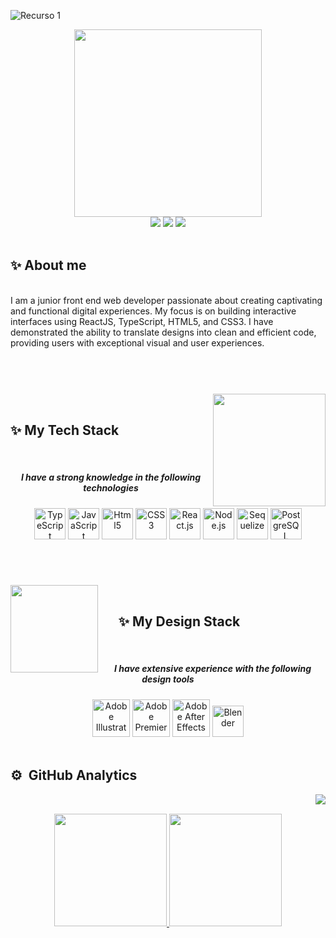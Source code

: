 
![Recurso 1](https://github.com/SalenLuu/salenluu/assets/115598035/e14db389-7b7b-417c-bcc8-9d8ce2f46040)
<br>

<div align="center"><img src="https://github.com/SalenLuu/salenluu/assets/115598035/955b7f2c-0c34-4ee1-8179-acef201683d4" width="300" heigth="80"/></div>

<div align="center">
<a href = "https://www.linkedin.com/in/salom%C3%A9-restrepo-lugo-6223591b2/" target="_blank"><img src="https://img.shields.io/badge/LinkedIn-%2385BDF8?logo=linkedin&logoColor=white"></a>
<a href = "https://salome-restrepo-portfolio.netlify.app/" target="_blank"><img src = "https://img.shields.io/badge/Portfolio-%23E5AAEC?logo=undertale&logoColor=white"></a>
<a href = "https://www.instagram.com/salen_luu/" target="_blank"><img src = "https://img.shields.io/badge/Instagram-%23F885A9?logo=instagram&logoColor=white"></a>
</div>
<br>


## ✨ About me 
<br>
I am a junior front end web developer passionate about creating captivating and functional digital experiences. My focus is on building interactive interfaces using ReactJS, TypeScript, HTML5, and CSS3. I have demonstrated the ability to translate designs into clean and efficient code, providing users with exceptional visual and user experiences.

#

<br><br><img align="right" src="https://user-images.githubusercontent.com/60306074/160750010-f3fe0b78-0090-4f61-be39-9a9ba9f29b3a.gif" width="180"/>
<br>

##    ✨ My Tech Stack
<br>
<h5 align="center">I have a strong knowledge in the following technologies</h5>

<p align="center">
  <img src="https://w7.pngwing.com/pngs/915/519/png-transparent-typescript-hd-logo-thumbnail.png" alt="TypeScript" width="50">
  <img src="https://upload.wikimedia.org/wikipedia/commons/thumb/6/6a/JavaScript-logo.png/800px-JavaScript-logo.png" alt="JavaScript" width="50">
  <img src="https://www.freepnglogos.com/uploads/html5-logo-png/html5-logo-html-logo-0.png" alt="Html5" width="50">
  <img src="https://upload.wikimedia.org/wikipedia/commons/thumb/6/62/CSS3_logo.svg/800px-CSS3_logo.svg.png" alt="CSS3" width="50">
  <img src="https://salome-restrepo-portfolio.netlify.app/assets/%C3%8Dconos/react.png" alt="React.js" width="50">
  <img src="https://salome-restrepo-portfolio.netlify.app/assets/%C3%8Dconos/node-js.png" alt="Node.js" width="50">
  <img src="https://salome-restrepo-portfolio.netlify.app/assets/%C3%8Dconos/sequelize-logo-9A5075DB9F-seeklogo.com.png" alt="Sequelize" width="50">
  <img src="https://salome-restrepo-portfolio.netlify.app/assets/%C3%8Dconos/postgresql.png" alt="PostgreSQL" width="50">
</p><br>

#

<img align="left" src="https://mir-s3-cdn-cf.behance.net/project_modules/hd/23335a137681793.620f4a02711c2.gif" width="140"/>
<br>

## &nbsp;&nbsp;&nbsp;&nbsp;&nbsp;&nbsp;✨ My Design Stack
<br>
<div align="center">
<h5>I have extensive experience with the following design tools</h5>

  <img src="https://logodownload.org/wp-content/uploads/2017/04/adobe-Illustrator-logo-0-1.png" alt="Adobe Illustrator" width="60">
  <img src="https://logodownload.org/wp-content/uploads/2019/10/adobe-premiere-pro-logo-0-1.png" alt="Adobe Premiere" width="60">
  <img src="https://logodownload.org/wp-content/uploads/2017/04/adobe-after-effects-logo-0.png" alt="Adobe After Effects" width="60">
  <img src="https://upload.wikimedia.org/wikipedia/commons/thumb/0/0c/Blender_logo_no_text.svg/587px-Blender_logo_no_text.svg.png" alt="Blender" width="50">
</div>
<br>


## ⚙️ &nbsp;GitHub Analytics

<img align="right" src="https://media.tenor.com/xzjlrhYq_lQAAAAj/cat-nyan-cat.gif">
<br>
<p align="center">
<a href="https://github.com/SalenLuu">
  <img height="180em" src="https://github-readme-stats-eight-theta.vercel.app/api?username=SalenLuu&show_icons=true&theme=algolia&include_all_commits=true&count_private=true"/>
  <img height="180em" src="https://github-readme-stats-eight-theta.vercel.app/api/top-langs/?username=SalenLuu&layout=compact&langs_count=8&theme=algolia"/>
</a>
</p>
